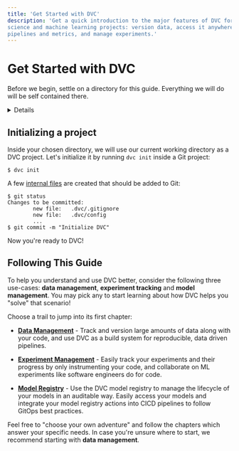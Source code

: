 ```yaml
---
title: 'Get Started with DVC'
description: 'Get a quick introduction to the major features of DVC for data
science and machine learning projects: version data, access it anywhere, capture
pipelines and metrics, and manage experiments.'
---
```


# Get Started with DVC

<!--
## Get Started with DVC
-->

Before we begin, settle on a directory for this guide. Everything we will do
will be self contained there.

<details>

### ⚙️ Expand to prepare a project.

Imagine we want to build an ML project from scratch. Let's start by creating a
Git repository:

```cli
$ mkdir example-get-started
$ cd example-get-started
$ git init
```

<admon type="info">

This directory name is used in our
[example-get-started](https://github.com/iterative/example-get-started) repo.

</admon>

</details>

## Initializing a project

Inside your chosen directory, we will use our current working directory as a
<abbr>DVC project</abbr>. Let's initialize it by running `dvc init` inside a Git
project:

```cli
$ dvc init
```

A few [internal files](/doc/user-guide/project-structure/internal-files) are
created that should be added to Git:

```cli
$ git status
Changes to be committed:
        new file:   .dvc/.gitignore
        new file:   .dvc/config
        ...
$ git commit -m "Initialize DVC"
```

Now you're ready to DVC!

## Following This Guide

To help you understand and use DVC better, consider the following three
use-cases: **data management**, **experiment tracking** and **model
management**. You may pick any to start learning about how DVC helps you "solve"
that scenario!

Choose a trail to jump into its first chapter:

- **[Data Management]** - Track and version large amounts of data along with
  your code, and use DVC as a build system for reproducible, data driven
  pipelines.

- **[Experiment Management]** - Easily track your experiments and their progress
  by only instrumenting your code, and collaborate on ML experiments like
  software engineers do for code.

- **[Model Registry]** - Use the DVC model registry to manage the lifecycle of
  your models in an auditable way. Easily access your models and integrate your
  model registry actions into CICD pipelines to follow GitOps best practices.

[Data Management]: /doc/start/data-management/data-versioning
[Experiment Management]: /doc/start/experiments/experiment-tracking
[Model Registry]: /doc/start/model-registry/model-registry

<admon type="tip">

Feel free to "choose your own adventure" and follow the chapters which answer
your specific needs. In case you're unsure where to start, we recommend starting
with **data management**.

</admon>
